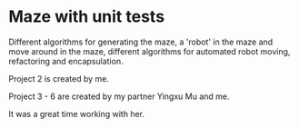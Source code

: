 # Maze with unit tests

Different algorithms for generating the maze, a 'robot' in the maze and move around in the maze, different algorithms for automated robot moving, refactoring and encapsulation.

Project 2 is created by me.

Project 3 - 6 are created by my partner Yingxu Mu and me.

It was a great time working with her.
